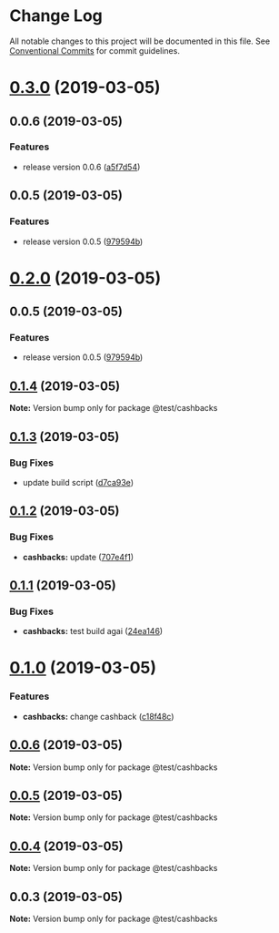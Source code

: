 # Change Log

All notable changes to this project will be documented in this file.
See [Conventional Commits](https://conventionalcommits.org) for commit guidelines.

# [0.3.0](https://github.com/shopback/rate-and-tier-service/src/packages/global/compare/@test/cashbacks@0.1.3...@test/cashbacks@0.3.0) (2019-03-05)



## 0.0.6 (2019-03-05)


### Features

* release version 0.0.6 ([a5f7d54](https://github.com/shopback/rate-and-tier-service/src/packages/global/commit/a5f7d54))



## 0.0.5 (2019-03-05)


### Features

* release version 0.0.5 ([979594b](https://github.com/shopback/rate-and-tier-service/src/packages/global/commit/979594b))





# [0.2.0](https://github.com/shopback/rate-and-tier-service/src/packages/global/compare/@test/cashbacks@0.1.3...@test/cashbacks@0.2.0) (2019-03-05)



## 0.0.5 (2019-03-05)


### Features

* release version 0.0.5 ([979594b](https://github.com/shopback/rate-and-tier-service/src/packages/global/commit/979594b))





## [0.1.4](https://github.com/shopback/rate-and-tier-service/src/packages/global/compare/@test/cashbacks@0.1.3...@test/cashbacks@0.1.4) (2019-03-05)

**Note:** Version bump only for package @test/cashbacks





## [0.1.3](https://github.com/shopback/rate-and-tier-service/src/packages/global/compare/@test/cashbacks@0.1.2...@test/cashbacks@0.1.3) (2019-03-05)


### Bug Fixes

* update build script ([d7ca93e](https://github.com/shopback/rate-and-tier-service/src/packages/global/commit/d7ca93e))





## [0.1.2](https://github.com/shopback/rate-and-tier-service/src/packages/global/compare/@test/cashbacks@0.1.1...@test/cashbacks@0.1.2) (2019-03-05)


### Bug Fixes

* **cashbacks:** update ([707e4f1](https://github.com/shopback/rate-and-tier-service/src/packages/global/commit/707e4f1))





## [0.1.1](https://github.com/shopback/rate-and-tier-service/src/packages/global/compare/@test/cashbacks@0.1.0...@test/cashbacks@0.1.1) (2019-03-05)


### Bug Fixes

* **cashbacks:** test build agai ([24ea146](https://github.com/shopback/rate-and-tier-service/src/packages/global/commit/24ea146))





# [0.1.0](https://github.com/shopback/rate-and-tier-service/src/packages/global/compare/@test/cashbacks@0.0.6...@test/cashbacks@0.1.0) (2019-03-05)


### Features

* **cashbacks:** change cashback ([c18f48c](https://github.com/shopback/rate-and-tier-service/src/packages/global/commit/c18f48c))





## [0.0.6](https://github.com/shopback/rate-and-tier-service/src/packages/global/compare/@test/cashbacks@0.0.5...@test/cashbacks@0.0.6) (2019-03-05)

**Note:** Version bump only for package @test/cashbacks





## [0.0.5](https://github.com/shopback/rate-and-tier-service/src/packages/global/compare/@test/cashbacks@0.0.4...@test/cashbacks@0.0.5) (2019-03-05)

**Note:** Version bump only for package @test/cashbacks





## [0.0.4](https://github.com/shopback/rate-and-tier-service/src/packages/global/compare/@test/cashbacks@0.0.3...@test/cashbacks@0.0.4) (2019-03-05)

**Note:** Version bump only for package @test/cashbacks





## 0.0.3 (2019-03-05)

**Note:** Version bump only for package @test/cashbacks
